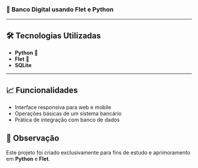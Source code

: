 ### 📝 **Banco Digital usando Flet e Python** 

---

## 🛠 Tecnologias Utilizadas

- **Python** 🐍
- **Flet** 🎨
- **SQLite** 

---

## 📈 Funcionalidades 

- Interface responsiva para web e mobile 
- Operações básicas de um sistema bancário
- Prática de integração com banco de dados

## 🌱 Observação

Este projeto foi criado exclusivamente para fins de estudo e aprimoramento em **Python** e **Flet**. 

